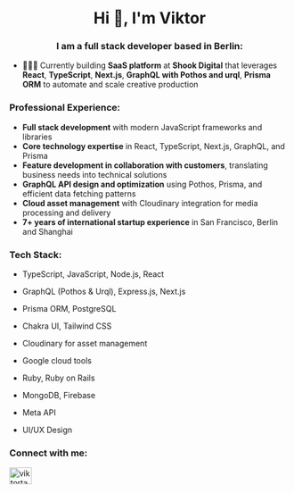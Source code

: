 <h1 align="center">Hi 👋, I'm Viktor</h1>

<h3 align="center">I am a full stack developer based in Berlin:</h3>

- 👨🏻‍💻 Currently building **SaaS platform** at **Shook Digital** that leverages **React**, **TypeScript**, **Next.js**, **GraphQL with Pothos and urql**, **Prisma ORM** to automate and scale creative production

<h3 align="left">Professional Experience:</h3>

- **Full stack development** with modern JavaScript frameworks and libraries
- **Core technology expertise** in React, TypeScript, Next.js, GraphQL, and Prisma
- **Feature development in collaboration with customers**, translating business needs into technical solutions
- **GraphQL API design and optimization** using Pothos, Prisma, and efficient data fetching patterns
- **Cloud asset management** with Cloudinary integration for media processing and delivery
- **7+ years of international startup experience** in San Francisco, Berlin and Shanghai

<h3 align="left">Tech Stack:</h3>

- TypeScript, JavaScript, Node.js, React
- GraphQL (Pothos & Urql), Express.js, Next.js
- Prisma ORM, PostgreSQL
- Chakra UI, Tailwind CSS
- Cloudinary for asset management
- Google cloud tools

- Ruby, Ruby on Rails
- MongoDB, Firebase
- Meta API
- UI/UX Design

<h3 align="left">Connect with me:</h3>
<p align="left">
<a href="https://linkedin.com/in/viktortagil" target="blank"><img align="center" src="https://raw.githubusercontent.com/rahuldkjain/github-profile-readme-generator/master/src/images/icons/Social/linked-in-alt.svg" alt="viktortagil" height="30" width="40" /></a>
</p>

